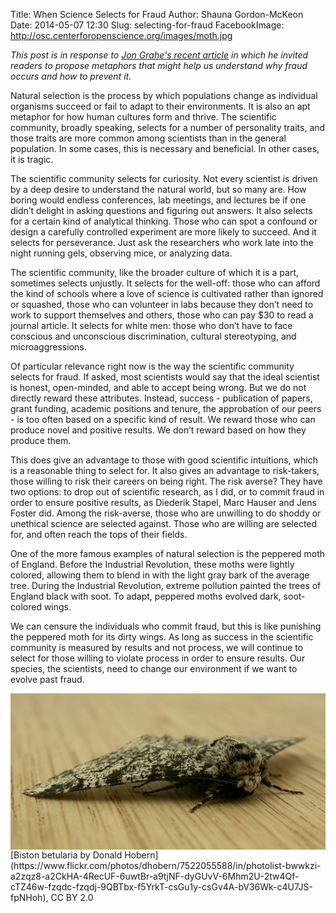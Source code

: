 Title: When Science Selects for Fraud
Author: Shauna Gordon-McKeon
Date: 2014-05-07 12:30
Slug: selecting-for-fraud
FacebookImage: http://osc.centerforopenscience.org/images/moth.jpg

_This post is in response to [Jon Grahe's recent article](http://osc.centerforopenscience.org/2014/05/02/avoiding-a-witch-hunt/) in which he invited readers to propose metaphors that might help us understand why fraud occurs and how to prevent it._

Natural selection is the process by which populations change as individual organisms succeed or fail to adapt to their environments.  It is also an apt metaphor for how human cultures form and thrive.  The scientific community, broadly speaking, selects for a number of personality traits, and those traits are more common among scientists than in the general population.  In some cases, this is necessary and beneficial.  In other cases, it is tragic.  

The scientific community selects for curiosity.  Not every scientist is driven by a deep desire to understand the natural world, but so many are.  How boring would endless conferences, lab meetings, and lectures be if one didn’t delight in asking questions and figuring out answers.  It also selects for a certain kind of analytical thinking.  Those who can spot a confound or design a carefully controlled experiment are more likely to succeed.  And it selects for perseverance.  Just ask the researchers who work late into the night running gels, observing mice, or analyzing data.  

The scientific community, like the broader culture of which it is a part, sometimes selects unjustly.  It selects for the well-off: those who can afford the kind of schools where a love of science is cultivated rather than ignored or squashed, those who can volunteer in labs because they don’t need to work to support themselves and others, those who can pay $30 to read a journal article.  It selects for white men: those who don’t have to face conscious and unconscious discrimination, cultural stereotyping, and microaggressions.  

Of particular relevance right now is the way the scientific community selects for fraud.  If asked, most scientists would say that the ideal scientist is honest, open-minded, and able to accept being wrong.  But we do not directly reward these attributes.  Instead, success - publication of papers, grant funding, academic positions and tenure, the approbation of our peers - is too often based on a specific kind of result.  We reward those who can produce novel and positive results.  We don’t reward based on how they produce them.  

This does give an advantage to those with good scientific intuitions, which is a reasonable thing to select for.  It also gives an advantage to risk-takers, those willing to risk their careers on being right.  The risk averse?  They have two options: to drop out of scientific research, as I did, or to commit fraud in order to ensure positive results, as Diederik Stapel, Marc Hauser and Jens Foster did.  Among the risk-averse, those who are unwilling to do shoddy or unethical science are selected against.  Those who are willing are selected for, and often reach the tops of their fields.  

One of the more famous examples of natural selection is the peppered moth of England.  Before the Industrial Revolution, these moths were lightly colored, allowing them to blend in with the light gray bark of the average tree.  During the Industrial Revolution, extreme pollution painted the trees of England black with soot.  To adapt, peppered moths evolved dark, soot-colored wings.  

We can censure the individuals who commit fraud, but this is like punishing the peppered moth for its dirty wings.  As long as success in the scientific community is measured by results and not process, we will continue to select for those willing to violate process in order to ensure results.  Our species, the scientists, need to change our environment if we want to evolve past fraud.  

<img src="/images/moth.jpg" alt="Photo of Jon Grahe" align="center" width="600px" />
[Biston betularia by Donald Hobern](https://www.flickr.com/photos/dhobern/7522055588/in/photolist-bwwkzi-a2zqz8-a2CkHA-4RecUF-6uwtBr-a9tjNF-dyGUvV-6Mhm2U-2tw4Qf-cTZ46w-fzqdc-fzqdj-9QBTbx-f5YrkT-csGu1y-csGv4A-bV36Wk-c4U7JS-fpNHoh), CC BY 2.0
